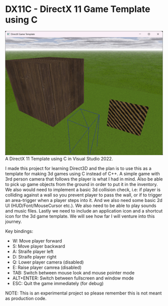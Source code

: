 # DX11C - DirectX 11 Game Template using C

![alt text](https://github.com/kimlar/DX11C/blob/master/DirectX11-Game-Template-With-C.png "DirectX 11 Game Template With C")
A DirectX 11 Template using C in Visual Studio 2022.

I made this project for learning Direct3D and the plan is to use this as a template for making 3d games using C instead of C++. A simple game with 3rd person camera that follows the player is what I had in mind. Also be able to pick up game objects from the ground in order to put it in the inventory. We also would need to implement a basic 3d collision check, i.e: if player is colliding against a wall so you prevent player to pass the wall, or if to trigger an area-trigger when a player steps into it. And we also need some basic 2d UI (HUD/Font/MouseCursor etc.). We also need to be able to play sounds and music files. Lastly we need to include an application icon and a shortcut icon for the 3d game template. We will see how far I will venture into this journey.

Key bindings:
- W: Move player forward
- S: Move player backward
- A: Straife player left
- D: Straife player right
- Q: Lower player camera (disabled)
- E: Raise player camrea (disabled)
- TAB: Switch between mouse look and mouse pointer mode
- ALT+ENTER: Switch between fullscreen and window mode
- ESC: Quit the game immediately (for debug)

NOTE: This is an experimental project so please remember this is not meant as production code.
